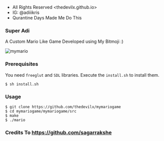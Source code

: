 * All Rights Reserved <thedevilx.github.io>
* IG: @adiiikris
* Qurantine Days Made Me Do This


### Super Adi

A Custom Mario Like Game Developed using My Bitmoji :)

![mymario](https://raw.githubusercontent.com/thedevilx/mymariogame/master/mymariogame/mymariogame/media/mymario.png)

### Prerequisites

You need `freeglut` and `SDL` libraries. Execute the `install.sh` to install them.

    $ sh install.sh 

### Usage

    $ git clone https://github.com/thedevilx/mymariogame
    $ cd mymariogame/mymariogame/src
    $ make
    $ ./mario
    
### Credits To https://github.com/sagarrakshe
